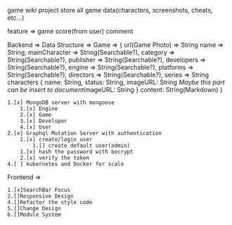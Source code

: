 game wiki project store all game data(characters, screenshots, cheats, etc...)


feature => 
	game score(from user)
	comment


Backend =>
	Data Structure =>
	Game => { 
		url(Game Photo) => String 
		name => String,
		mainCharacter => String(Searchable?),
		category => String(Searchable?), 
		publisher => String(Searchable?),
		developers => String(Searchable?),
		engine => String(Searchable?),
		platforms => String(Searchable?),
		directors => String(Searchable?),
		series => String
		characters {
			name: String,
			status: String,
			imageURL: String
			*Maybe this part can be insert to document*imageURL: String
		} 
		content: String(Markdown)
	}

	1.[x] MongoDB server with mongoose
		1.[x] Engine
		2.[x] Game
		3.[x] Developer
		4.[x] User
	2.[x] Graphql Mutation Server with authentication 
		1.[x] create/login user
			1.[] create default user(admin)
		1.[x] hash the password with becrypt
		2.[x] verify the token	
	4.[ ] kubernetes and Docker for scale 
Frontend => 

	1.[x]SearchBar Focus
	2.[]Responsive Design
	4.[]Refactor the style code
	5.[]Change Design
	6.[]Module System


#
#
#
